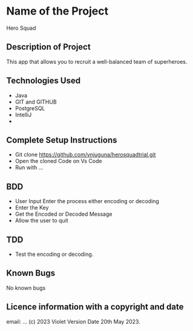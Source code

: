 # Name of the Project
Hero Squad

## Description of Project
 This app that allows you to recruit a well-balanced team of superheroes.
## Technologies Used
- Java
- GIT and GITHUB
- PostgreSQL
- IntelliJ
- 
## Complete Setup Instructions
- Git clone https://github.com/vnjuguna/herosquadtrial.git
- Open the cloned Code on Vs Code
- Run with ...
## BDD
- User Input Enter the process either encoding or decoding
- Enter the Key
- Get the Encoded or Decoded Message
- Allow the user to quit
## TDD
- Test the encoding or decoding.
## Known Bugs
No known bugs
## Licence information with a copyright and date
email: ...
(c) 2023 Violet Version Date 20th May 2023.